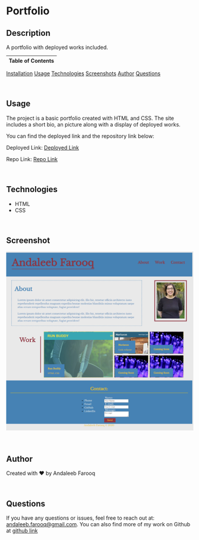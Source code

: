 # Portfolio

## Description
A portfolio with deployed works included.


Table of Contents |
-------------------|
[Installation](#Installation)
[Usage](#Usage)
[Technologies](#Technologies)
[Screenshots](#Screenshots)
[Author](#Author)
[Questions](#Questions)

<br />

## Usage

The project is a basic portfolio created with HTML and CSS. The site includes a short bio, an picture along with a display of deployed works.

You can find the deployed link and the repository link below:

Deployed Link: [Deployed Link](https://cerafinn.github.io/portfolio)

Repo Link: [Repo Link](https://github.com/cerafinn/portfolio)

<br />

## Technologies

* HTML
* CSS

<br />

## Screenshot
![Portfolio](./assets/images/cerafinn.github.io.png)

<br />

## Author

Created with ❤️ by Andaleeb Farooq

<br />

## Questions

If you have any questions or issues, feel free to reach out at: andaleeb.farooq@gmail.com.
You can also find more of my work on Github at [github link](https://github.com/cerafinn)